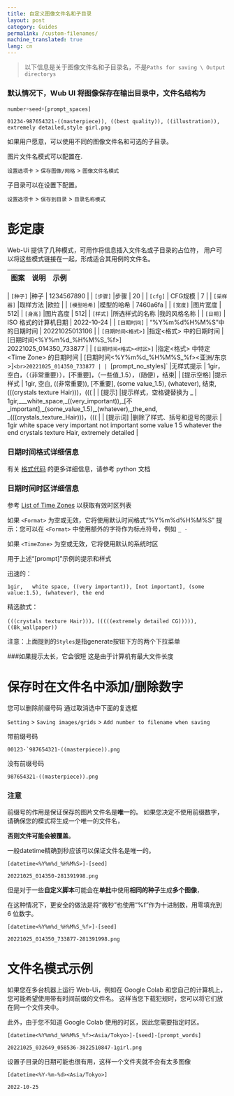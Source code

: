 ```yaml
---
title: 自定义图像文件名和子目录
layout: post
category: Guides
permalink: /custom-filenames/
machine_translated: true
lang: cn
---
```

> 以下信息是关于图像文件名和子目录名，不是`Paths for saving \ Output directorys`
### 默认情况下，Wub UI 将图像保存在输出目录中，文件名结构为

`number`-`seed`-`[prompt_spaces]`

```
01234-987654321-((masterpiece)), ((best quality)), ((illustration)), extremely detailed,style girl.png
```

如果用户愿意，可以使用不同的图像文件名和可选的子目录。

图片文件名模式可以配置在.

`设置选项卡` > `保存图像/网格` > `图像文件名模式`

子目录可以在设置下配置。

`设置选项卡` > `保存到目录` > `目录名称模式`

# 彭定康
Web-Ui 提供了几种模式，可用作将信息插入文件名或子目录的占位符，
用户可以将这些模式链接在一起，形成适合其用例的文件名。

|图案 |说明 |示例 |
|--------------------------------|------------------------------------------------------|---------------------------------------------|

| `[种子]` |种子 | 1234567890 |
| `[步骤]` |步骤 | 20 |
| `[cfg]` | CFG规模 | 7 |
| `[采样器]` |取样方法 |欧拉 |
| `[模型哈希]` |模型的哈希 | 7460a6fa |
| `[宽度]` |图片宽度 | 512|
| `[身高]` |图片高度 | 512|
| `[样式]` |所选样式的名称 |我的风格名称 |
| `[日期]` | ISO 格式的计算机日期 | 2022-10-24 |
| `[日期时间]` | “%Y%m%d%H%M%S”中的日期时间 | 20221025013106 |
| `[日期时间<格式>]` |指定\<格式\> 中的日期时间 | \[日期时间<%Y%m%d_%H%M%S_%f>]<br>20221025_014350_733877 |
| `[日期时间<格式><时区>]` |指定\<格式\> 中特定\<Time Zone\> 的日期时间 | \[日期时间<%Y%m%d_%H%M%S_%f><亚洲/东京>]`<br>20221025_014350_733877 |
| `[prompt_no_styles]` |无样式提示 | 1gir，空白，（（非常重要）），[不重要]，（一些值_1.5），（随便），结束|
| [提示空格] |提示样式 | 1gir, 空白, ((非常重要)), [不重要], (some value_1.5), (whatever), 结束, <br> (((crystals texture Hair)))，((( |
| [提示] |提示样式，空格键替换为 _ | 1gir,\_\_\_white_space,\_((very\_important)),\_[不\_important],\_(some\_value\_1.5),\_(whatever),\_the\_end, \_(((crystals_texture_Hair)))，((( |
| [提示词] |删除了样式、括号和逗号的提示 | 1gir white space very important not important some value 1 5 whatever the end crystals texture Hair, extremely detailed |

### 日期时间格式详细信息
有关 [格式代码](https://docs.python.org/3/library/datetime.html#strftime-and-strptime-format-codes) 的更多详细信息，请参考 python 文档

### 日期时间时区详细信息
参考 [List of Time Zones](../list-of-time-zones/) 以获取有效时区列表

如果 `<Format>` 为空或无效，它将使用默认时间格式“%Y%m%d%H%M%S”
提示：您可以在 `<Format>` 中使用额外的字符作为标点符号，例如 `_ -`

如果 `<TimeZone>` 为空或无效，它将使用默认的系统时区

用于上述“[prompt]”示例的提示和样式

迅速的：
```
1gir,   white space, ((very important)), [not important], (some value:1.5), (whatever), the end
```
精选款式：
```
(((crystals texture Hair)))，(((((extremely detailed CG))))),((8k_wallpaper))
```

注意：上面提到的`Styles`是指generate按钮下方的两个下拉菜单

###如果提示太长，它会很短
这是由于计算机有最大文件长度

# 保存时在文件名中添加/删除数字
您可以删除前缀号码
通过取消选中下面的复选框

`Setting` > `Saving images/grids` > `Add number to filename when saving`

带前缀号码
```
00123-`987654321-((masterpiece)).png
```

没有前缀号码
```
987654321-((masterpiece)).png
```

### 注意
前缀号的作用是保证保存的图片文件名是**唯一**的。
如果您决定不使用前缀数字，请确保您的模式将生成一个唯一的文件名，

**否则文件可能会被覆盖**。

一般datetime精确到秒应该可以保证文件名是唯一的。

```
[datetime<%Y%m%d_%H%M%S>]-[seed]
```
```
20221025_014350-281391998.png
```

但是对于一些**自定义脚本**可能会在**单批**中使用**相同的种子**生成**多个图像**，

在这种情况下，更安全的做法是将“微秒”也使用“%f”作为十进制数，用零填充到 6 位数字。

```
[datetime<%Y%m%d_%H%M%S_%f>]-[seed]
```
```
20221025_014350_733877-281391998.png
```

# 文件名模式示例

如果您在多台机器上运行 Web-Ui，例如在 Google Colab 和您自己的计算机上，您可能希望使用带有时间前缀的文件名。
这样当您下载犯规时，您可以将它们放在同一个文件夹中。

此外，由于您不知道 Google Colab 使用的时区，因此您需要指定时区。
```
[datetime<%Y%m%d_%H%M%S_%f><Asia/Tokyo>]-[seed]-[prompt_words]
```
```
20221025_032649_058536-3822510847-1girl.png
```

设置子目录的日期可能也很有用，这样一个文件夹就不会有太多图像
```
[datetime<%Y-%m-%d><Asia/Tokyo>]
```
```
2022-10-25
```
